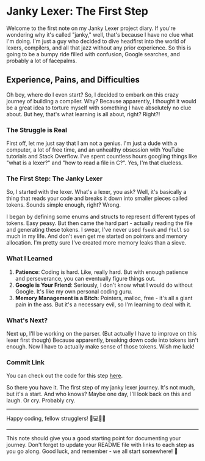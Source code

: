 # Janky Lexer: The First Step

Welcome to the first note on my Janky Lexer project diary. If you're wondering why it's called "janky," well, that's because I have no clue what I'm doing. I'm just a guy who decided to dive headfirst into the world of lexers, compilers, and all that jazz without any prior experience. So this is going to be a bumpy ride filled with confusion, Google searches, and probably a lot of facepalms.

## Experience, Pains, and Difficulties

Oh boy, where do I even start? So, I decided to embark on this crazy journey of building a compiler. Why? Because apparently, I thought it would be a great idea to torture myself with something I have absolutely no clue about. But hey, that's what learning is all about, right? Right?!

### The Struggle is Real

First off, let me just say that I am not a genius. I'm just a dude with a computer, a lot of free time, and an unhealthy obsession with YouTube tutorials and Stack Overflow. I've spent countless hours googling things like "what is a lexer?" and "how to read a file in C?". Yes, I'm that clueless.

### The First Step: The Janky Lexer

So, I started with the lexer. What's a lexer, you ask? Well, it's basically a thing that reads your code and breaks it down into smaller pieces called tokens. Sounds simple enough, right? Wrong.

I began by defining some enums and structs to represent different types of tokens. Easy peasy. But then came the hard part - actually reading the file and generating these tokens. I swear, I've never used `fseek` and `ftell` so much in my life. And don't even get me started on pointers and memory allocation. I'm pretty sure I've created more memory leaks than a sieve.

### What I Learned

1. **Patience**: Coding is hard. Like, really hard. But with enough patience and perseverance, you can eventually figure things out.
2. **Google is Your Friend**: Seriously, I don't know what I would do without Google. It's like my own personal coding guru.
3. **Memory Management is a Bitch**: Pointers, malloc, free - it's all a giant pain in the ass. But it's a necessary evil, so I'm learning to deal with it.

### What's Next?

Next up, I'll be working on the parser. (But actually I have to improve on this lexer first though) Because apparently, breaking down code into tokens isn't enough. Now I have to actually make sense of those tokens. Wish me luck!

### Commit Link

You can check out the code for this step [here](https://github.com/goldenglorys/unnamed/commit/53c5cadd2789babedc4e5e3cb38c8b3989b819dc).

So there you have it. The first step of my janky lexer journey. It's not much, but it's a start. And who knows? Maybe one day, I'll look back on this and laugh. Or cry. Probably cry.

---

Happy coding, fellow strugglers! 🚀💻😵‍💫

---

This note should give you a good starting point for documenting your journey. Don't forget to update your README file with links to each step as you go along. Good luck, and remember - we all start somewhere! 💪




